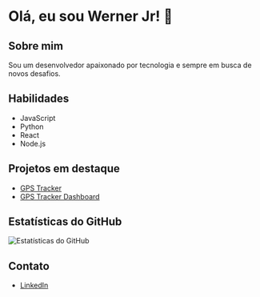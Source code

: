 # Olá, eu sou Werner Jr! 👋

## Sobre mim
Sou um desenvolvedor apaixonado por tecnologia e sempre em busca de novos desafios.

## Habilidades
- JavaScript
- Python
- React
- Node.js

## Projetos em destaque
- [GPS Tracker](https://github.com/wernerjr/gpstracker)
- [GPS Tracker Dashboard](https://github.com/wernerjr/gpstrackerdashboard)

## Estatísticas do GitHub
![Estatísticas do GitHub](https://github-readme-stats.vercel.app/api?username=wernerjr&show_icons=true)

## Contato
- [LinkedIn](https://www.linkedin.com/in/werner-gehrke-junior-867b8841/)
